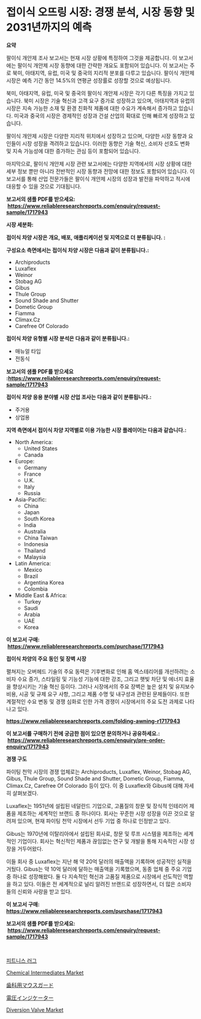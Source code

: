 <p><h1>접이식 오뜨링 시장: 경쟁 분석, 시장 동향 및 2031년까지의 예측</h1></p><p><strong>요약</strong></p>
<p><p>팔이식 개안제 조사 보고서는 현재 시장 상황에 특정하여 그것을 제공합니다. 이 보고서에는 팔이식 개안제 시장 동향에 대한 간략한 개요도 포함되어 있습니다. 이 보고서는 주로 북미, 아태지역, 유럽, 미국 및 중국의 지리적 분포를 다루고 있습니다. 팔이식 개안제 시장은 예측 기간 동안 14.5%의 연평균 성장률로 성장할 것으로 예상됩니다.</p><p>북미, 아태지역, 유럽, 미국 및 중국의 팔이식 개안제 시장은 각기 다른 특징을 가지고 있습니다. 북미 시장은 기술 혁신과 고객 요구 증가로 성장하고 있으며, 아태지역과 유럽의 시장은 지속 가능한 소재 및 환경 친화적 제품에 대한 수요가 계속해서 증가하고 있습니다. 미국과 중국의 시장은 경제적인 성장과 건설 산업의 확대로 인해 빠르게 성장하고 있습니다.</p><p>팔이식 개안제 시장은 다양한 지리적 위치에서 성장하고 있으며, 다양한 시장 동향과 요인들이 시장 성장을 격려하고 있습니다. 이러한 동향은 기술 혁신, 소비자 선호도 변화 및 지속 가능성에 대한 증가하는 관심 등이 포함되어 있습니다.</p><p>마지막으로, 팔이식 개안제 시장 관련 보고서에는 다양한 지역에서의 시장 상황에 대한 세부 정보 뿐만 아니라 전반적인 시장 동향과 전망에 대한 정보도 포함되어 있습니다. 이 보고서를 통해 산업 전문가들은 팔이식 개안제 시장의 성장과 발전을 파악하고 적시에 대응할 수 있을 것으로 기대됩니다.</p></p>
<p><strong>보고서의 샘플 PDF를 받으세요: &nbsp;<a href="https://www.reliableresearchreports.com/enquiry/request-sample/1717943">https://www.reliableresearchreports.com/enquiry/request-sample/1717943</a></strong></p>
<p><strong>시장 세분화:</strong></p>
<p><strong> 접이식 차양 시장은 개요, 배포, 애플리케이션 및 지역으로 더 분류됩니다. :</strong></p>
<p><strong>구성요소 측면에서는 접이식 차양 시장은 다음과 같이 분류됩니다.:</strong></p>
<p><ul><li>Archiproducts</li><li>Luxaflex</li><li>Weinor</li><li>Stobag AG</li><li>Gibus</li><li>Thule Group</li><li>Sound Shade and Shutter</li><li>Dometic Group</li><li>Fiamma</li><li>Climax.Cz</li><li>Carefree Of Colorado</li></ul></p>
<p><strong> 접이식 차양 유형별 시장 분석은 다음과 같이 분류됩니다.:</strong></p>
<p><ul><li>매뉴얼 타입</li><li>전동식</li></ul></p>
<p><strong>보고서의 샘플 PDF를 받으세요 :<a href="https://www.reliableresearchreports.com/enquiry/request-sample/1717943">https://www.reliableresearchreports.com/enquiry/request-sample/1717943</a></strong></p>
<p><strong> 접이식 차양 응용 분야별 시장 산업 조사는 다음과 같이 분류됩니다.:</strong></p>
<p><ul><li>주거용</li><li>상업용</li></ul></p>
<p><strong>지역 측면에서 접이식 차양 지역별로 이용 가능한 시장 플레이어는 다음과 같습니다.:</strong></p>
<p><ul>
    <li>
        North America:
        <ul>
            <li>United States</li>
            <li>Canada</li>
        </ul>
    </li>
    <li>
        Europe:
        <ul>
            <li>Germany</li>
            <li>France</li>
            <li>U.K.</li>
            <li>Italy</li>
            <li>Russia</li>
        </ul>
    </li>
    <li>
        Asia-Pacific:
        <ul>
            <li>China</li>
            <li>Japan</li>
            <li>South Korea</li>
            <li>India</li>
            <li>Australia</li>
            <li>China Taiwan</li>
            <li>Indonesia</li>
            <li>Thailand</li>
            <li>Malaysia</li>
        </ul>
    </li>
    <li>
        Latin America:
        <ul>
            <li>Mexico</li>
            <li>Brazil</li>
            <li>Argentina Korea</li>
            <li>Colombia</li>
        </ul>
    </li>
    <li>
        Middle East & Africa:
        <ul>
            <li>Turkey</li>
            <li>Saudi</li>
            <li>Arabia</li>
            <li>UAE</li>
            <li>Korea</li>
        </ul>
    </li>
    </ul></p>
<p><strong>이 보고서 구매: &nbsp;<a href="https://www.reliableresearchreports.com/purchase/1717943">https://www.reliableresearchreports.com/purchase/1717943</a></strong></p>
<p><strong>접이식 차양의 주요 동인 및 장벽 시장</strong></p>
<p><p>펼쳐지는 오버헤드 기술의 주요 동력은 기후변화로 인해 홈 엑스테리어를 개선하려는 소비자 수요 증가, 스타일링 및 기능성 기능에 대한 강조, 그리고 햇빛 차단 및 에너지 효율을 향상시키는 기술 혁신 등이다. 그러나 시장에서의 주요 장벽은 높은 설치 및 유지보수 비용, 시공 및 규제 요구 사항, 그리고 제품 수명 및 내구성과 관련된 문제들이다. 또한 계절적인 수요 변동 및 경쟁 심화로 인한 가격 경쟁이 시장에서의 주요 도전 과제로 나타나고 있다.</p></p>
<p><strong><a href="https://www.reliableresearchreports.com/folding-awning-r1717943">https://www.reliableresearchreports.com/folding-awning-r1717943</a></strong></p>
<p><strong>이 보고서를 구매하기 전에 궁금한 점이 있으면 문의하거나 공유하세요.: &nbsp;<a href="https://www.reliableresearchreports.com/enquiry/pre-order-enquiry/1717943">https://www.reliableresearchreports.com/enquiry/pre-order-enquiry/1717943</a></strong></p>
<p><strong>경쟁 구도</strong></p>
<p><p>파이팅 천막 시장의 경쟁 업체로는 Archiproducts, Luxaflex, Weinor, Stobag AG, Gibus, Thule Group, Sound Shade and Shutter, Dometic Group, Fiamma, Climax.Cz, Carefree Of Colorado 등이 있다. 이 중 Luxaflex와 Gibus에 대해 자세히 살펴보겠다.</p><p>Luxaflex는 1951년에 설립된 네덜란드 기업으로, 고품질의 창문 및 장식적 인테리어 제품을 제조하는 세계적인 브랜드 중 하나이다. 회사는 꾸준한 시장 성장을 이끈 것으로 알려져 있으며, 현재 파이팅 천막 시장에서 선두 기업 중 하나로 인정받고 있다.</p><p>Gibus는 1970년에 이탈리아에서 설립된 회사로, 창문 및 루프 시스템을 제조하는 세계적인 기업이다. 회사는 혁신적인 제품과 끊임없는 연구 및 개발을 통해 지속적인 시장 성장을 거두어왔다.</p><p>이들 회사 중 Luxaflex는 지난 해 약 20억 달러의 매출액을 기록하며 성공적인 실적을 거뒀다. Gibus는 약 10억 달러에 달하는 매출액을 기록했으며, 동종 업체 중 주요 기업 중 하나로 성장해왔다. 둘 다 지속적인 혁신과 고품질 제품으로 시장에서 선도적인 역할을 하고 있다. 이들은 전 세계적으로 널리 알려진 브랜드로 성장하면서, 더 많은 소비자들의 신뢰와 사랑을 받고 있다.</p></p>
<p><strong>이 보고서 구매: &nbsp; <a href="https://www.reliableresearchreports.com/purchase/1717943">https://www.reliableresearchreports.com/purchase/1717943</a></strong></p>
<p><strong>보고서의 샘플 PDF를 받으세요: &nbsp;<a href="https://www.reliableresearchreports.com/enquiry/request-sample/1717943">https://www.reliableresearchreports.com/enquiry/request-sample/1717943</a></strong><strong></strong></p>
<p>&nbsp;</p>
<p><p><a href="https://github.com/ZacharyScthmitt4465/Market-Research-Report-List-1/blob/main/266101925216.md">피트니스 러그</a></p><p><a href="https://issuu.com/reportprime-2/docs/chemical-intermediates-market-size-2030.pptx">Chemical Intermediates Market</a></p><p><a href="https://github.com/SarahFahey88/Market-Research-Report-List-1/blob/main/254114727600.md">歯科用マウスガード</a></p><p><a href="https://medium.com/@alejandroramirez23k/%E9%9B%BB%E5%9C%A7%E8%A1%A8%E7%A4%BA%E5%99%A8%E3%81%AE%E5%B8%82%E5%A0%B4-2031%E5%B9%B4%E3%81%BE%E3%81%A7%E3%81%AE%E3%83%88%E3%83%AC%E3%83%B3%E3%83%89-%E4%BA%88%E6%B8%AC-%E7%AB%B6%E4%BA%89%E5%88%86%E6%9E%90-927393ab894f">電圧インジケーター</a></p><p><a href="https://github.com/myacatherineblakecaczo9vcsw/Market-Research-Report-List-2/blob/main/diversion-valve-market.md">Diversion Valve Market</a></p></p>